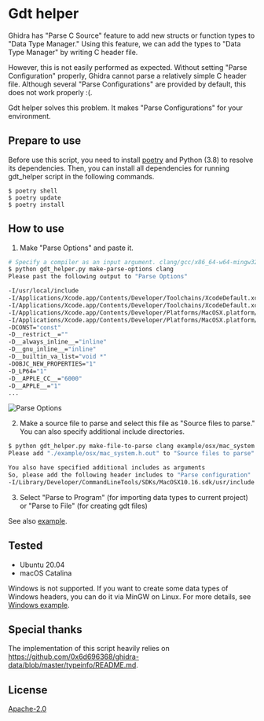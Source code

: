 # Gdt helper

Ghidra has "Parse C Source" feature to add new structs or function types to "Data Type Manager."
Using this feature, we can add the types to "Data Type Manager" by writing C header file.

However, this is not easily performed as expected.
Without setting "Parse Configuration" properly, Ghidra cannot parse a relatively simple C header file.
Although several "Parse Configurations" are provided by default, this does not work properly :(.

Gdt helper solves this problem. It makes "Parse Configurations" for your environment.

## Prepare to use

Before use this script, you need to install [poetry](https://github.com/python-poetry/poetry) and Python (3.8) to resolve its dependencies.
Then, you can install all dependencies for running gdt\_helper script in the following commands.

```
$ poetry shell
$ poetry update
$ poetry install
```

## How to use

1. Make "Parse Options" and paste it.

```bash
# Specify a compiler as an input argument. clang/gcc/x86_64-w64-mingw32-gcc/i686-w64-mingw32-gcc are supported.
$ python gdt_helper.py make-parse-options clang
Please past the following output to "Parse Options"

-I/usr/local/include
-I/Applications/Xcode.app/Contents/Developer/Toolchains/XcodeDefault.xctoolchain/usr/lib/clang/11.0.0/include
-I/Applications/Xcode.app/Contents/Developer/Toolchains/XcodeDefault.xctoolchain/usr/include
-I/Applications/Xcode.app/Contents/Developer/Platforms/MacOSX.platform/Developer/SDKs/MacOSX.sdk/usr/include
-I/Applications/Xcode.app/Contents/Developer/Platforms/MacOSX.platform/Developer/SDKs/MacOSX.sdk/System/Library/Frameworks (framework directory)
-DCONST="const"
-D__restrict__=""
-D__always_inline__="inline"
-D__gnu_inline__="inline"
-D__builtin_va_list="void *"
-DOBJC_NEW_PROPERTIES="1"
-D_LP64="1"
-D__APPLE_CC__="6000"
-D__APPLE__="1"
...
```

![Parse Options](./assets/parse_options.png)

2. Make a source file to parse and select this file as "Source files to parse." You can also specify additional include directories.

```bash
$ python gdt_helper.py make-file-to-parse clang example/osx/mac_system.h --additional-includes /Library/Developer/CommandLineTools/SDKs/MacOSX10.16.sdk/usr/include
Please add "./example/osx/mac_system.h.out" to "Source files to parse"

You also have specified additional includes as arguments
So, please add the following header includes to "Parse configuration"
-I/Library/Developer/CommandLineTools/SDKs/MacOSX10.16.sdk/usr/include
```

3. Select "Parse to Program" (for importing data types to current project) or "Parse to File" (for creating gdt files)

See also [example](./example/README.md).

## Tested

- Ubuntu 20.04
- macOS Catalina

Windows is not supported. If you want to create some data types of Windows headers, you can do it via MinGW on Linux.
For more details, see [Windows example](./example/README.md).

## Special thanks

The implementation of this script heavily relies on https://github.com/0x6d696368/ghidra-data/blob/master/typeinfo/README.md.

## License

[Apache-2.0](LICENSE)
